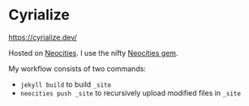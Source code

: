 # Cyrialize

https://cyrialize.dev/

Hosted on [Neocities](https://neocities.org/). I use the nifty [Neocities gem](https://github.com/neocities/neocities-ruby).

My workflow consists of two commands:
- `jekyll build` to build `_site`
- `neocities push _site` to recursively upload modified files in `_site`